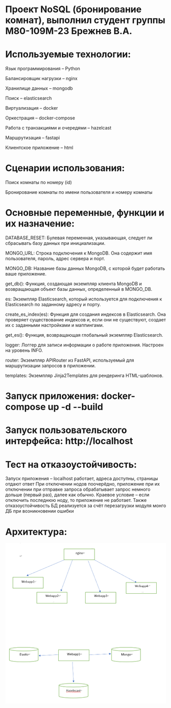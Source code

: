 # Проект NoSQL (бронирование комнат), выполнил студент группы М80-109М-23 Брежнев В.А.

# Используемые технологии:

Язык программирования – Python

Балансировщик нагрузки – nginx

Хранилище данных – mongodb

Поиск – elasticsearch

Виртуализация – docker

Оркестрация – docker-compose

Работа с транзакциями и очередями – hazelcast

Маршрутизация – fastapi

Клиентское приложение – html

# Сценарии использования:

Поиск комнаты по номеру (id)

Бронирование комнаты по имени пользователя и номеру комнаты

# Основные переменные, функции и их назначение:

DATABASE_RESET: Булевая переменная, указывающая, следует ли сбрасывать базу данных при инициализации.

MONGO_URL: Строка подключения к MongoDB. Она содержит имя пользователя, пароль, адрес сервера и порт.

MONGO_DB: Название базы данных MongoDB, с которой будет работать ваше приложение.

get_db(): Функция, создающая экземпляр клиента MongoDB и возвращающая объект базы данных, определенный в MONGO_DB.

es: Экземпляр Elasticsearch, который используется для подключения к Elasticsearch по заданному адресу и порту.

create_es_index(es): Функция для создания индексов в Elasticsearch. Она проверяет существование индексов и, если они не существуют, создает их с заданными настройками и маппингами.

get_es(): Функция, возвращающая глобальный экземпляр Elasticsearch.

logger: Логгер для записи информации о работе приложения. Настроен на уровень INFO.

router: Экземпляр APIRouter из FastAPI, используемый для маршрутизации запросов в приложении.

templates: Экземпляр Jinja2Templates для рендеринга HTML-шаблонов.

# Запуск приложения: docker-compose up -d --build

# Запуск пользовательского интерфейса: http://localhost

# Тест на отказоустойчивость:
Запуск приложения – localhost работает, адреса доступны, страницы отдают ответ
При отключении нодов поочерёдно, приложение при их отключении при отправке запроса обрабатывает запрос немного дольше (первый раз), далее как обычно.
Краевое условие – если отключить последнюю ноду, то приложение не работает.
Также отказоустойчивость БД реализуется за счёт перезагрузки модуля монго ДБ при возникновении ошибки

# Архитектура:
![alt text](https://github.com/1985Viacheslav/NoSQL_project/blob/master/arch.png)
